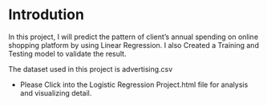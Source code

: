 # Introdution
In this project, I will predict the pattern of client’s annual spending on online shopping platform by using Linear Regression. I also Created a Training and Testing model to validate the result.

The dataset used in this project is advertising.csv

* Please Click into the Logistic Regression Project.html file for analysis and visualizing detail.
